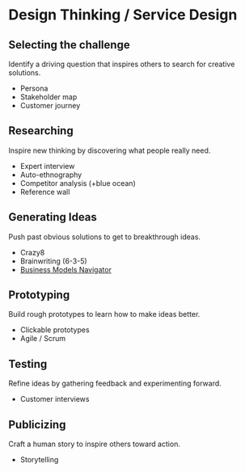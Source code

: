 # Design Thinking / Service Design

## Selecting the challenge

Identify a driving question that inspires others to search for creative solutions.

* Persona
* Stakeholder map
* Customer journey

## Researching

Inspire new thinking by discovering what people really need.

* Expert interview
* Auto-ethnography
* Competitor analysis \(+blue ocean\)
* Reference wall

## Generating Ideas

Push past obvious solutions to get to breakthrough ideas.

* Crazy8
* Brainwriting \(6-3-5\)
* [Business Models Navigator](https://drive.google.com/open?id=1ldJzqKeRtyDTcRDAMs2p5GV07dSs1QEL)

## Prototyping

Build rough prototypes to learn how to make ideas better.

* Clickable prototypes
* Agile / Scrum

## Testing

Refine ideas by gathering feedback and experimenting forward.

* Customer interviews

## Publicizing

Craft a human story to inspire others toward action.

* Storytelling

